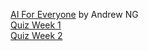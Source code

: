 [AI For Everyone](https://www.coursera.org/learn/ai-for-everyone) by Andrew NG<br>
[Quiz Week 1](https://github.com/akshayjohri89/AI-for-everyone/blob/main/quiz-week1)<br>
[Quiz Week 2](https://github.com/akshayjohri89/AI-for-everyone/blob/main/quiz-week2)
